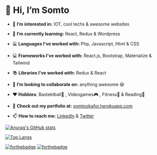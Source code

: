 # 👋 Hi, I’m Somto

- 👀 **I’m interested in:** IOT, cool techs & awesome websites

- 🌱 **I’m currently learning:** React, Redux & Wordpress
- 💻 **Languages I've worked with:** Php, Javascript, Html & CSS
- 💻 **Frameworks I've worked with:** React.js, Bootstrap, Materialize & Tailwind
- 📚 **Libraries I've worked with:** Redux & React
- 💞️ **I’m looking to collaborate on:** anything awesome 😄
- ♥️ **Hobbies**: Bastektball🏀 , Videogames🎮 , Fitness🏃 & Reading🎒
- 💼 **Check out my portfolio at:** [somtookafor.herokuapp.com](https://somtookafor.herokuapp.com)
- 📫 **How to reach me:** [LinkedIn](https://www.linkedin.com/in/somtochukwu-okafor-3b04561a6/) & [Twitter](https://www.twitter.com/somtookafor_)

[![Anurag's GitHub stats](https://github-readme-stats.vercel.app/api?username=wavist&theme=dark&show_icons=true
)](https://github.com/anuraghazra/github-readme-stats)

[![Top Langs](https://github-readme-stats.vercel.app/api/top-langs/?username=wavist&layout=compact)](https://github.com/anuraghazra/github-readme-stats)

[![forthebadge](https://forthebadge.com/images/badges/open-source.svg)](https://forthebadge.com)
[![forthebadge](https://forthebadge.com/images/badges/for-robots.svg)](https://forthebadge.com)

<!---
Wavist/Wavist is a ✨ special ✨ repository because its `README.md` (this file) appears on your GitHub profile.
You can click the Preview link to take a look at your changes.
--->
